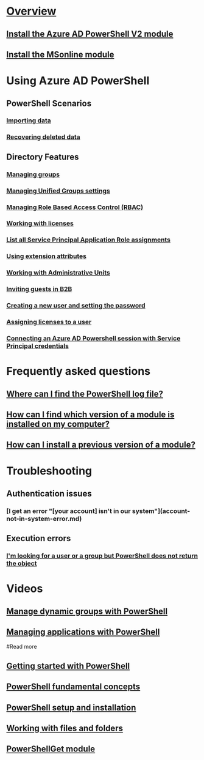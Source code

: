 # [Overview](index.md)
## [Install the Azure AD PowerShell V2 module](install-adv2.md)
## [Install the MSonline module](install-msonlinev1.md)
# Using Azure AD PowerShell
## PowerShell Scenarios
### [Importing data](importing-data.md)
### [Recovering deleted data](recovering-deleted-data.md)
## Directory Features
### [Managing groups](https://docs.microsoft.com/en-us/azure/active-directory/active-directory-accessmanagement-groups-settings-v2-cmdlets)
### [Managing Unified Groups settings](https://docs.microsoft.com/en-us/azure/active-directory/active-directory-accessmanagement-groups-settings-cmdlets)
### [Managing Role Based Access Control (RBAC)](https://docs.microsoft.com/en-us/azure/active-directory/role-based-access-control-manage-access-powershell)
### [Working with licenses](working-with-licenses.md)
### [List all Service Principal Application Role assignments](List-Service-principal-application-roles.md)
### [Using extension attributes](using-extension-attributes-sample.md)
### [Working with Administrative Units](Working-with-Administrative-Units.md)
### [Inviting guests in B2B](https://docs.microsoft.com/en-us/azure/active-directory/active-directory-b2b-code-samples#powershell-example)
### [Creating a new user and setting the password](new-user-sample.md)
### [Assigning licenses to a user](Enabling-licenses-sample.md)
### [Connecting an Azure AD Powershell session with Service Principal credentials](signing-in-service-principal.md)
# Frequently asked questions
## [Where can I find the PowerShell log file?](PowerShell-logfile.md)
## [How can I find which version of a module is installed on my computer?](Find-Module-version.md)
## [How can I install a previous version of a module?](Install-previous-version.md)
# Troubleshooting
## Authentication issues
### [I get an error "\[your account] isn't in our system"](account-not-in-system-error.md)
## Execution errors
### [I'm looking for a user or a group but PowerShell does not return the object](Cannot-find-object.md)
# Videos
## [Manage dynamic groups with PowerShell](https://channel9.msdn.com/Series/Azure-Active-Directory-Videos-Demos/Managing-dynamic-groups-with-Azure-AD-PowerShell)
## [Managing applications with PowerShell](https://channel9.msdn.com/Series/Azure-Active-Directory-Videos-Demos/ManageAppsAzureADPowerShell)
#Read more
## [Getting started with PowerShell](https://msdn.microsoft.com/powershell/scripting/getting-started/getting-started-with-windows-powershell)
## [PowerShell fundamental concepts](https://msdn.microsoft.com/en-us/powershell/scripting/getting-started/fundamental-concepts)
## [PowerShell setup and installation](https://msdn.microsoft.com/en-us/powershell/scripting/setup/setup-reference)
## [Working with files and folders](https://msdn.microsoft.com/en-us/powershell/scripting/getting-started/cookbooks/working-with-files-and-folders)
## [PowerShellGet module](https://msdn.microsoft.com/powershell/reference/5.1/PowerShellGet/PowerShellGet)
